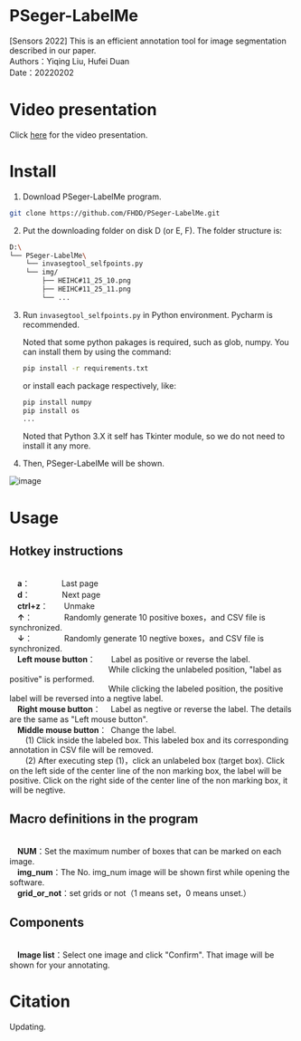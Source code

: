 # PSeger-LabelMe
[Sensors 2022] This is an efficient annotation tool for image segmentation described in our paper.
<br /> Authors：Yiqing Liu, Hufei Duan
<br /> Date：20220202

# Video presentation
Click [here](https://cloud.tsinghua.edu.cn/f/64c8544971f4413e8d17/) for the video presentation.

# Install
1. Download PSeger-LabelMe program.
```bash
git clone https://github.com/FHDD/PSeger-LabelMe.git
```

2. Put the downloading folder on disk D (or E, F). The folder structure is:
```bash
D:\
└── PSeger-LabelMe\
    └── invasegtool_selfpoints.py
    └── img/
        ├── HEIHC#11_25_10.png
        ├── HEIHC#11_25_11.png
        └── ...
```

3. Run ```invasegtool_selfpoints.py``` in Python environment. Pycharm is recommended.

   Noted that some python pakages is required, such as glob, numpy. You can install them by using the command:
   ```bash
   pip install -r requirements.txt
   ```
   
   or install each package respectively, like:
   ```bash
   pip install numpy
   pip install os
   ...
   ```
   Noted that Python 3.X it self has Tkinter module, so we do not need to install it any more.
   
4. Then, PSeger-LabelMe will be shown.

![image](https://user-images.githubusercontent.com/39789261/182822284-ad0ef778-c6ff-4fec-a606-9e168f13229f.png)



# Usage
## Hotkey instructions
<br /> &emsp;**a**：&emsp;&emsp;&emsp;&emsp;Last page
<br /> &emsp;**d**：&emsp;&emsp;&emsp;&emsp;Next page
<br /> &emsp;**ctrl+z**：&emsp;&emsp;Unmake
<br /> &emsp;**↑**：&emsp;&emsp;&emsp;&emsp;Randomly generate 10 positive boxes，and CSV file is synchronized.
<br /> &emsp;**↓**：&emsp;&emsp;&emsp;&emsp;Randomly generate 10 negtive boxes，and CSV file is synchronized.
<br /> &emsp;**Left mouse button**：&emsp;&emsp;Label as positive or reverse the label. <br /> &emsp;&emsp;&emsp;&emsp;&emsp;&emsp;&emsp;&emsp;&emsp;&emsp;&emsp;&emsp;&ensp;While clicking the unlabeled position, "label as positive" is performed. <br /> &emsp;&emsp;&emsp;&emsp;&emsp;&emsp;&emsp;&emsp;&emsp;&emsp;&emsp;&emsp;&ensp;While clicking the labeled position, the positive label will be reversed into a negtive label.
<br /> &emsp;**Right mouse button**：&emsp;&nbsp;Label as negtive or reverse the label. The details are the same as "Left mouse button".
<br /> &emsp;**Middle mouse button**：&ensp;Change the label.
<br />          &emsp;&emsp;(1) Click inside the labeled box. This labeled box and its corresponding annotation in CSV file will be removed.
 <br />         &emsp;&emsp;(2) After executing step (1)，click an unlabeled box (target box). Click on the left side of the center line of the non marking box, the label will be positive. Click on the right side of the center line of the non marking box, it will be negtive.

## Macro definitions in the program
<br /> &emsp;**NUM**：Set the maximum number of boxes that can be marked on each image.
<br /> &emsp;**img_num**：The No. img_num image will be shown first while opening the software.
<br /> &emsp;**grid_or_not**：set grids or not（1 means set，0 means unset.）

## Components
<br /> &emsp;**Image list**：Select one image and click "Confirm". That image will be shown for your annotating.


# Citation
Updating.

